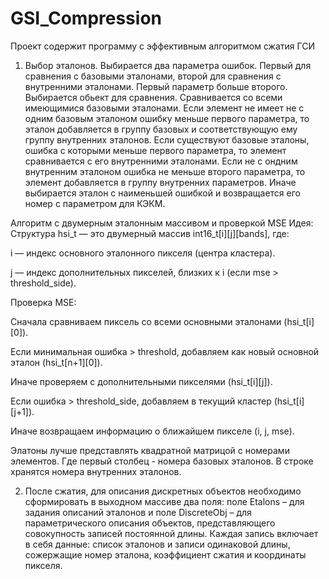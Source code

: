 # GSI_Compression
Проект содержит программу с эффективным алгоритмом сжатия ГСИ

1. Выбор эталонов. 
Выбирается два параметра ошибок. Первый для сравнения с базовыми эталонами, второй для сравнения с внутренними эталонами. Первый параметр больше второго.
Выбирается обьект для сравнения. Сравнивается со всеми имеющимися базовыми эталонами. Если элемент не имеет не с одним базовым эталоном ошибку меньше первого параметра, то эталон добавляется в группу базовых и соответствующую ему группу внутренних эталонов.
Если существуют базовые эталоны, ошибка с которыми меньше первого параметра, то элемент сравнивается с его внутренними эталонами.
Если не с ондним внутренним эталоном ошибка не меньше второго параметра, то элемент добавляется в группу внутренних параметров. Иначе выбирается эталон с наименьшей ошибкой и возвращается его номер с параметром для КЭКМ. 

Алгоритм с двумерным эталонным массивом и проверкой MSE
Идея:
Структура hsi_t — это двумерный массив int16_t[i][j][bands], где:

i — индекс основного эталонного пикселя (центра кластера).

j — индекс дополнительных пикселей, близких к i (если mse > threshold_side).

Проверка MSE:

Сначала сравниваем пиксель со всеми основными эталонами (hsi_t[i][0]).

Если минимальная ошибка > threshold, добавляем как новый основной эталон (hsi_t[n+1][0]).

Иначе проверяем с дополнительными пикселями (hsi_t[i][j]).

Если ошибка > threshold_side, добавляем в текущий кластер (hsi_t[i][j+1]).

Иначе возвращаем информацию о ближайшем пикселе (i, j, mse).

Элатоны лучше представлять квадратной матрицой с номерами элементов. Где первый столбец - номера базовых эталонов. В строке хранятся номера внутренних эталонов.

2. После сжатия, для описания дискретных объектов необходимо сформировать в выходном массиве два поля: поле Etalons – для задания описаний эталонов и поле DiscreteObj – для параметрического описания объектов, представляющего совокупность записей постоянной длины. Каждая запись включает в себя данные: список эталонов и записи одинаковой длины, сожержащие номер эталона, коэффициент сжатия и координаты пикселя.